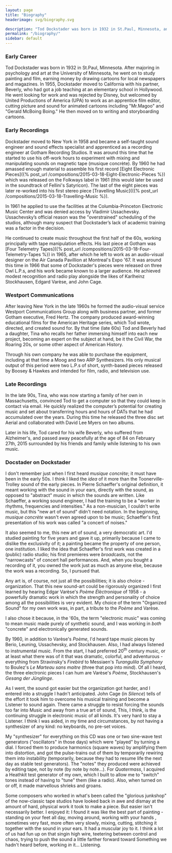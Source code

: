 ```yaml
---
layout: page
title: "Biography"
headerimage: svg/biography.svg

description: "Tod Dockstader was born in 1932 in St.Paul, Minnesota, and died on February 27th, 2015. After an early career in storyboarding cartoons, he worked as a recording engineer at Gotham Reconrding Studios, where he spent his off-work hours experimenting with tape."
permalink: "/biography/"
sidebar: default
---
```


### Early Career

Tod Dockstader was born in 1932 in St.Paul, Minnesota. After majoring in psychology and art at the University of Minnesota, he went on to study painting and film, earning money by drawing cartoons for local newspapers and magazines. In 1955, Dockstader moved to California with his partner, Beverly, who had got a job teaching at an elementary school in Hollywood. He went looking for work and was rejected by Disney, but welcomed by United Productions of America (UPA) to work as an apprentice film editor, cutting picture and sound for animated cartoons including "Mr.Magoo" and "Gerald McBoing Boing." He then moved on to writing and storyboarding cartoons.

### Early Recordings

Dockstader moved to New York in 1958 and became a self-taught sound engineer and sound effects specialist and apprenticed as a recording engineer at Gotham Recording Studios. It was around this time that he started to use his off-work hours  to experiment with mixing and manipulating sounds on magnetic tape (musique concrète). By 1960 he had amassed enough material to assemble his first record [Eight Electronic Pieces]({% post_url /compositions/2015-03-18-Eight-Electronic-Pieces %}) which was released on the Folkways label in 1961 (this would later be used in the soundtrack of Fellini's Satyricon). The last of the eight pieces was later re-worked into his first stereo piece [Travelling Music](({% post_url /compositions/2015-03-18-Travelling-Music %}).</p>

In 1961 he applied to use the facilities at the Columbia-Princeton Electronic Music Center and was denied access by Vladimir Ussachevsky. Ussachevsky’s official reason was the "overstrained" scheduling of the studios, although many suspect that Dockstader’s lack of academic training was a factor in the decision.

He continued to create music throughout the first half of the 60s, working principally with tape manipulation effects. His last piece at Gotham was [Four Telemetry Tapes]({% post_url /compositions/2015-03-18-Four-Telemetry-Tapes %}) in 1965, after which he left to work as an audio-visual designer on the Air Canada Pavillion at Montreal's Expo '67. It was around this time in 1966 that some of Dockstader's pieces were released on three Owl L.P.s, and his work became known to a larger audience. He achieved modest recognition and radio play alongside the likes of Karlheinz Stockhausen, Edgard Varèse, and John Cage.

### Westport Communications

After leaving New York in the late 1960s he formed the audio-visual service Westport Communications Group along with business partner, and former Gotham executive, Fred Hertz. The company produced award-winning educational films for the American Heritage series, which Tod wrote, directed, and created sound for. By that time (late 60s) Tod and Beverly had a daughter, Tina who recalls her father immersing himself into each new project, becoming an expert on the subject at hand, be it the Civil War, the Roaring 20s, or some other aspect of American History. 

Through his own company he was able to purchase the equipment, including at that time a Moog and two ARP Synthesizers. His only musical output of this period were two L.P.s of short, synth-based pieces released by Boosey & Hawkes and intended for film, radio, and television use.

### Late Recordings

In the late 90s, Tina, who was now starting a family of her own in Massachusetts, convinced Tod to get a computer so that they could keep in contact via email. He quickly realized the computer’s potential for creating music and set about transferring hours and hours of DATs that he had accumulated over the years. During this time he released the three disc set Aerial and collaborated with David Lee Myers on two albums. 

Later in his life, Tod cared for his wife Beverly, who suffered from Alzheimer's, and passed away peacefully at the age of 84 on February 27th, 2015 surrounded by his friends and family while listening to his own music.

### Docstader on Dockstader

I don't remember just when I first heard *musique concrète*; it must have been in the early 50s. I think I liked the *idea* of it more than the Toonerville-Trolley sound of the early pieces. In Pierre Schaeffer's original definition, it meant working with the sound in your ears, directly with the sound, as opposed to "abstract" music in which the sounds are written. Like Schaeffer, a working sound engineer, I had the training to be a "worker in rhythms, frequencies and intensities." As a non-musician, I couldn't write music, but this "new art of sound" didn't need notation. In the beginning, *musique concrète* wasn't even agreed upon to be music; Schaeffer's first presentation of his work was called "a concert of noises."

It also seemed to me, this new art of sound, a very democratic art. I'd studied painting for five years and gave it up, primarily because I came to dislike the exclusivity of it; a painting became the property of one person, one institution. I liked the idea that Schaeffer's first work was created in a (public) radio studio; his first premieres were *broad*casts, not the "narrowcasts" of concert hall performances. And, when you bought a recording of it, you owned the work just as much as anyone else, because the work was a recording. So, I pursued that.

Any art is, of course, not just all the possibilities; it is also choice - organization. That this new sound-art could be rigorously organized I first learned by hearing Edgar Varèse's *Poème Élèctronique* of 1958 - a powerfully dramatic work in which the strength and personality of choice among all the possibilities is very evident. My choice of the term "Organized Sound" for my own work was, in part, a tribute to the *Poème* and Varèse.

I also chose it because, in the '60s, the term "electronic music" was coming to mean music made purely of synthetic sound, and I was working in *both* "concrete" and electronically generated sounds.

By 1960, in addition to Varèse's *Poème*, I'd heard tape music pieces by Berio, Leuning, Ussachevsky, and Stockhausen. Also, I had always listened to instrumental music. From the start, I had preferred 20<sup>th</sup> century music, or at least what there was of it that was dramatic, colorful, and adventurous - everything from Stravinsky's *Firebird* to Messiaen's *Turangulila Symphony* to Boulez's *Le Marteau sans maitre* (three that pop into mind). Of all I heard, the three electronic pieces I can hum are Varèse's *Poème*, Stockhausen's *Gesang der Jünglinge*.

As I went, the sound got easier but the organization got harder, and I entered into a struggle I hadn't anticipated. John Cage (in *Silence*) tells of the effort it took him to overcome his musical training and become a Listener to sound again. There came a struggle to resist forcing the sounds too far into Music and away from a true art of sound, This, I think, is the continuing struggle in electronic music of all kinds. It's very hard to stay a Listener. I think I was aided, in my time and circumstances, by not having a synthesizer of any kind: no keyboards, no pre-set voices.

My "synthesizer" for everything on this CD was one or two sine-wave test generators ("oscillators" in those days) which were "played" by turning a dial. I forced them to produce harmonics (square waves) by amplifying them into distortion, and got the pulse-trains out of them by temporarily rewiring them into instability (temporarily, because they had to resume life the next day as stable test generators). The "notes" they produced were achieved by editing tape, not by note (by note by note...). For *Quatermass*, I acquired a Heathkit test generator of my own, which I built to allow me to "switch" tones instead of having to "tune" them (like a radio). Also, when turned on or off, it made marvellous shrieks and groans.

Some composers who worked in what's been called the "glorious junkshop" of the now-classic tape studios have looked back in awe and dismay at the amount of hard, physical work it took to make a piece. But easier isn't necessarily better. I enjoyed it: I found it was like the best part of painting - standing on your feet all day, moving around, working with your hands , sometimes very fast, more often very slowly, mixing, cutting, stitching it together with the sound in your ears. It had a muscular joy to it. I think a lot of us had fun up on that singin high wire, teetering between control and chaos, trying to push the sound a little farther forward toward Something we hadn't heard before, working *in* it... Listening.